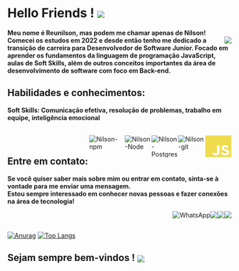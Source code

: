 # Hello Friends ! <img align="center" src="https://em-content.zobj.net/source/skype/289/man-technologist_1f468-200d-1f4bb.png" width="100px">

 **Meu nome é Reunilson, mas podem me chamar apenas de Nilson! <br>
<img align="right" src="https://em-content.zobj.net/thumbs/72/softbank/145/speech-balloon_1f4ac.png">
Comecei os estudos em 2022 e desde então tenho me dedicado a transição de carreira para Desenvolvedor de Software Junior. Focado em aprender os fundamentos da linguagem de programação JavaScript, aulas de Soft Skills, além de outros conceitos importantes da área de desenvolvimento de software com foco em Back-end.**<br>





   ## Habilidades e conhecimentos:
   
   **Soft Skills: Comunicação efetiva, resolução de problemas, trabalho em equipe, inteligência emocional**
  
  <div style="display: inline_block"><br>
    <img align="right" alt="Nilson-Js" height="50" width="60" src="https://raw.githubusercontent.com/devicons/devicon/master/icons/javascript/javascript-plain.svg">
  <img align="right" alt="Nilson-git" height="50" width="60" src="https://cdn.jsdelivr.net/gh/devicons/devicon/icons/git/git-original.svg" />
    <img align="right" alt="Nilson-Postgres" height="50" width="60" src="https://cdn.jsdelivr.net/gh/devicons/devicon/icons/postgresql/postgresql-original.svg" />
    <img align="right" alt="Nilson-Node" height="50" width="60" src="https://cdn.jsdelivr.net/gh/devicons/devicon/icons/nodejs/nodejs-plain.svg" />
    <img align="right" alt="Nilson-npm" height="60" width="80" src="https://cdn.jsdelivr.net/gh/devicons/devicon/icons/npm/npm-original-wordmark.svg" />
  </div>
</br>

## Entre em contato: 
**Se você quiser saber mais sobre mim ou entrar em contato, sinta-se à vontade para me enviar uma mensagem.  
Estou sempre interessado em conhecer novas pessoas e fazer conexões na área de tecnologia!**

<div>
  
   <a href="https://discord.com/channels/Nilsooom#7507" target="_blank"><img align="right" src="https://img.shields.io/badge/Discord-7289DA?style=for-the-badge&logo=discord&logoColor=white" target="_blank"></a> 
  <a href = "mailto:nilsooom.b@gmail.com"><img align="right" src="https://img.shields.io/badge/Gmail-D14836?style=for-the-badge&logo=gmail&logoColor=white" target="_blank"></a>
  <a href="https://www.linkedin.com/in/reunilson-dev-jr" target="_blank"><img align="right" src="https://img.shields.io/badge/-LinkedIn-%230077B5?style=for-the-badge&logo=linkedin&logoColor=white" target="_blank"></a> 
<a href="https://wa.me/5511953311843" target="_blank"><img align="right" src="https://img.shields.io/badge/WhatsApp-25D366?style=for-the-badge&logo=whatsapp&logoColor=white" alt="WhatsApp"></a>
  
</div>

</br>

##

[![Anurag](https://github-readme-stats.vercel.app/api?username=nilsooom&count_private=true&theme=highcontrast)](https://github.com/anuraghazra/github-readme-stats) [![Top Langs](https://github-readme-stats.vercel.app/api/top-langs/?username=nilsooom&layout=compact&theme=merko)](https://github.com/anuraghazra/github-readme-stats)


 
         
  ## Sejam sempre bem-vindos ! <img align="center" src="https://user-images.githubusercontent.com/112037735/222973691-c376d43b-497e-4d60-989f-32a947d2c894.png">   
